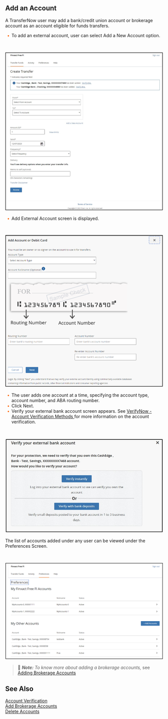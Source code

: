 ## Add an Account 

A TransferNow user may add a bank/credit union account or brokerage account as an account eligible for funds transfers.  

<div class="card-body">
<ul>
<li>To add an external account, user can select Add a New Account option. </li>
</ul>
</div> 

&nbsp;

<center>

![Image](../../assets/images/add-an-account-create-transfer.png) <br />


</center>

<div class="card-body">
<ul>
<li>Add External Account screen is displayed. </li>
</ul>
</div> 

&nbsp;

<center>

![Image](../../assets/images/add-account-debit-card.png) <br />


</center>


<div class="card-body">
<ul>
<li>The user adds one account at a time, specifying the account type, account number, and ABA routing number.</li>
<li>Click Next.</li>
<li>Verify your external bank account screen appears. See <a href="https://qa-developerstudio.fiserv.com/product/VerifyNow/docs/?path=docs/verifynow-account-verification-method.md&branch=develop">VerifyNow - Account Verification Methods </a> for more information on the account verification. </li>

</ul>
</div> 


&nbsp;

<center>

![Image](../../assets/images/verify-external-account.png) <br />


</center>


The list of accounts added under any user can be viewed under the Preferences Screen. 

&nbsp;

<center>

![Image](../../assets/images/add-an-account-preferences.png) <br />


</center>


<!-- theme: info -->

> :memo: _**Note:** To know more about adding a brokerage accounts,_ see [Adding Brokerage Accounts](?path=docs/transfer-via-bank-accounts/add_brokerage.md)


## See Also

[Account Verification](?path=docs/transfer-via-bank-accounts/account_verification.md)      
[Add Brokerage Accounts ](?path=docs/transfer-via-bank-accounts/add_brokerage.md)   
[Delete Accounts ](?path=docs/transfer-via-bank-accounts/delete_accounts.md)  



<style>
    .card-body ul {
        list-style: none;
        padding-left: 20px;
    }
    .card-body ul li::before {
        content: "\2022";
        font-size: 1em;
        color: #f60;
        display: inline-block;
        width: 1em;
        margin-left: -1em;
    }
</style>

